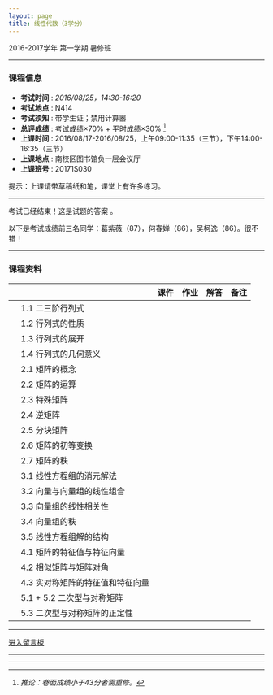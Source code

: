 ```yaml
---
layout: page
title: 线性代数（3学分）
---
```



<p class="message">
  2016-2017学年 第一学期 暑修班
</p>


---

### 课程信息

- __考试时间__ : _2016/08/25，14:30-16:20_
- __考试地点__ : N414
- __考试须知__ : 带学生证；禁用计算器
- __总评成绩__ : 考试成绩×70% + 平时成绩×30% [^exam]
- __上课时间__ : 2016/08/17-2016/08/25，上午09:00-11:35（三节），下午14:00-16:35（三节）
- __上课地点__ : 南校区图书馆负一层会议厅
- __上课班号__ : 20171S030

[^exam]: _推论：卷面成绩小于43分者需重修。_

提示：上课请带草稿纸和笔，课堂上有许多练习。

---

<p class="message">
考试已经结束！这是试题的答案<a href="lectures/Linear_Algebra.pdf" target="_blank"><i class="fa fa-file-pdf-o" aria-hidden="true"></i></a> 。

以下是考试成绩前三名同学：葛紫薇（87），何春婵（86），吴柯逸（86）。很不错！
</p>

---

### 课程资料

|        |        | 课件 | 作业 | 解答 |	备注 |
|:--------:|:--------|:------:|:------:|:------:|:------:|
|  | 1.1 二三阶行列式 |  <a href="lectures/1_1_二阶三阶行列式.pdf" target="_blank"><i class="fa fa-file-pdf-o" aria-hidden="true"></i></a>    |      |     |     |
|  | 1.2 行列式的性质 |  <a href="lectures/1_2_行列式的性质.pdf" target="_blank"><i class="fa fa-file-pdf-o" aria-hidden="true"></i></a>    |      |     |     |
|  | 1.3 行列式的展开 |  <a href="lectures/1_3_行列式的展开.pdf" target="_blank"><i class="fa fa-file-pdf-o" aria-hidden="true"></i></a>    |      |     |     |
|  | 1.4 行列式的几何意义 |  <a href="lectures/1_4_行列式的几何意义.pdf" target="_blank"><i class="fa fa-file-pdf-o" aria-hidden="true"></i></a>    |      |     |     |
|  | 2.1 矩阵的概念 |  <a href="lectures/2_1_矩阵的概念.pdf" target="_blank"><i class="fa fa-file-pdf-o" aria-hidden="true"></i></a>    |      |     |     |
|  | 2.2 矩阵的运算 |  <a href="lectures/2_2_矩阵的运算.pdf" target="_blank"><i class="fa fa-file-pdf-o" aria-hidden="true"></i></a>    |      |     |     |
|  | 2.3 特殊矩阵 |  <a href="lectures/2_3_特殊矩阵.pdf" target="_blank"><i class="fa fa-file-pdf-o" aria-hidden="true"></i></a>    |      |     |     |
|  | 2.4 逆矩阵 |  <a href="lectures/2_4_逆矩阵.pdf" target="_blank"><i class="fa fa-file-pdf-o" aria-hidden="true"></i></a>    |      |     |     |
|  | 2.5 分块矩阵 |  <a href="lectures/2_5_分块矩阵.pdf" target="_blank"><i class="fa fa-file-pdf-o" aria-hidden="true"></i></a>    |      |     |     |
|  | 2.6 矩阵的初等变换 |  <a href="lectures/2_6_矩阵的初等变换.pdf" target="_blank"><i class="fa fa-file-pdf-o" aria-hidden="true"></i></a>    |      |     |     |
|  | 2.7 矩阵的秩 |  <a href="lectures/2_7_矩阵的秩.pdf" target="_blank"><i class="fa fa-file-pdf-o" aria-hidden="true"></i></a>    |      |     |     |
|  | 3.1 线性方程组的消元解法 |  <a href="lectures/3_1_线性方程组的消元解法.pdf" target="_blank"><i class="fa fa-file-pdf-o" aria-hidden="true"></i></a>    |      |     |     |
|  | 3.2 向量与向量组的线性组合 |  <a href="lectures/3_2_向量与向量组的线性组合.pdf" target="_blank"><i class="fa fa-file-pdf-o" aria-hidden="true"></i></a>    |      |     |     |
|  | 3.3 向量组的线性相关性 |  <a href="lectures/3_3_向量组的线性相关性.pdf" target="_blank"><i class="fa fa-file-pdf-o" aria-hidden="true"></i></a>    |      |     |     |
|  | 3.4 向量组的秩 |  <a href="lectures/3_4_向量组的秩.pdf" target="_blank"><i class="fa fa-file-pdf-o" aria-hidden="true"></i></a>    |      |     |     |
|  | 3.5 线性方程组解的结构 |  <a href="lectures/3_5_线性方程组解的结构.pdf" target="_blank"><i class="fa fa-file-pdf-o" aria-hidden="true"></i></a>    |      |     |     |
|  | 4.1 矩阵的特征值与特征向量 |  <a href="lectures/4_1_矩阵的特征值与特征向量.pdf" target="_blank"><i class="fa fa-file-pdf-o" aria-hidden="true"></i></a>    |      |     |     |
|  | 4.2 相似矩阵与矩阵对角 |  <a href="lectures/4_2_相似矩阵与矩阵对角.pdf" target="_blank"><i class="fa fa-file-pdf-o" aria-hidden="true"></i></a>    |      |     |     |
|  | 4.3 实对称矩阵的特征值和特征向量 |  <a href="lectures/4_3_实对称矩阵的特征值和特征向量.pdf" target="_blank"><i class="fa fa-file-pdf-o" aria-hidden="true"></i></a>    |      |     |     |
|  | 5.1 + 5.2 二次型与对称矩阵 |  <a href="lectures/5_1_5_2_二次型与对称矩阵.pdf" target="_blank"><i class="fa fa-file-pdf-o" aria-hidden="true"></i></a>    |      |     |     |
|  | 5.3 二次型与对称矩阵的正定性 |  <a href="lectures/5_3_二次型与对称矩阵的正定性.pdf" target="_blank"><i class="fa fa-file-pdf-o" aria-hidden="true"></i></a>    |      |     |  <a href="Misc/5_3_rmk" target="_blank"><i class="fa fa-thumb-tack" aria-hidden="true"></i></a>   |




---

<a href="Misc\disqus" target="_blank">进入留言板</a>

---


---